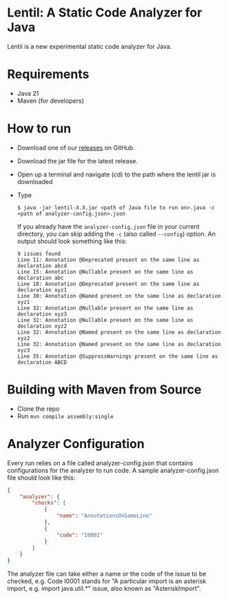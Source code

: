 # Lentil: A Static Code Analyzer for Java

Lentil is a new experimental static code analyzer for Java.

# Requirements

- Java 21
- Maven (for developers)

# How to run

- Download one of our [releases](https://github.com/clueless-skywatcher/lentil/releases) on GitHub.
- Download the jar file for the latest release.
- Open up a terminal and navigate (cd) to the path where the lentil jar is downloaded
- Type

  ```
  $ java -jar lentil-X.X.jar <path of Java file to run on>.java -c <path of analyzer-config.json>.json
  ```

  If you already have the `analyzer-config.json` file in your current directory, you can skip adding the `-c` (also called `--config`) option. An output should look something like this:

  ```
  9 issues found
  Line 11: Annotation @Deprecated present on the same line as declaration abcd
  Line 15: Annotation @Nullable present on the same line as declaration abc
  Line 18: Annotation @Deprecated present on the same line as declaration xyz1
  Line 30: Annotation @Named present on the same line as declaration xyz1
  Line 32: Annotation @Nullable present on the same line as declaration xyz3
  Line 32: Annotation @Nullable present on the same line as declaration xyz2
  Line 32: Annotation @Named present on the same line as declaration xyz2
  Line 32: Annotation @Named present on the same line as declaration xyz3
  Line 35: Annotation @SuppressWarnings present on the same line as declaration ABCD
  ```

# Building with Maven from Source

- Clone the repo
- Run `mvn compile assembly:single`

# Analyzer Configuration

Every run relies on a file called analyzer-config.json that contains configurations for the analyzer to run code. A sample analyzer-config.json file should look like this:

```json
{
    "analyzer": {
        "checks": [
            {
                "name": "AnnotationsOnSameLine"
            },
            {
                "code": "I0001"
            }
        ]
    }
}
```

The analyzer file can take either a name or the code of the issue to be checked, e.g. Code I0001 stands for "A particular import is an asterisk import, e.g. import java.util.*" issue, also known as "AsteriskImport".

